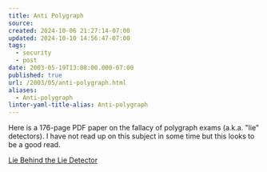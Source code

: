 ```yaml
---
title: Anti Polygraph
source: 
created: 2024-10-06 21:27:14-07:00
updated: 2024-10-10 14:56:47-07:00
tags:
  - security
  - post
date: 2003-05-19T13:08:00.000-07:00
published: true
url: /2003/05/anti-polygraph.html
aliases:
  - Anti-polygraph
linter-yaml-title-alias: Anti-polygraph
---
```



Here is a 176-page PDF paper on the fallacy of polygraph exams (a.k.a. "lie" detectors). I have not read up on this subject in some time but this looks to be a good read.  
  
[Lie Behind the Lie Detector](https://www.nopolygraph.com/lie-behind-the-lie-detector.pdf "Lie Behind the Lie Detector")